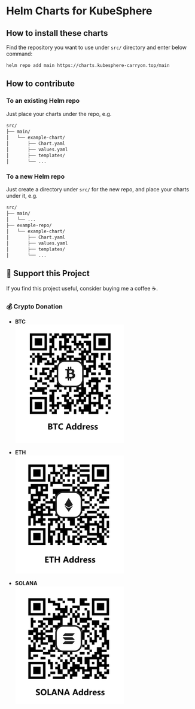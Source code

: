 # Helm Charts for KubeSphere

## How to install these charts

Find the repository you want to use under `src/` directory and enter below command:

```shell
helm repo add main https://charts.kubesphere-carryon.top/main
```

## How to contribute

### To an existing Helm repo

Just place your charts under the repo, e.g. 

```shell
src/
├── main/
│   └── example-chart/
│       ├── Chart.yaml
│       ├── values.yaml
│       ├── templates/
│       └── ...
```

### To a new Helm repo

Just create a directory under `src/` for the new repo, and place your charts under it, e.g.

```shell
src/
├── main/
│   └── ...
├── example-repo/
│   └── example-chart/
│       ├── Chart.yaml
│       ├── values.yaml
│       ├── templates/
│       └── ...
```

## 💖 Support this Project  

If you find this project useful, consider buying me a coffee ☕️.  

### 💰 Crypto Donation  

- **BTC**  
  ![BTC QR Code](./donation/btc.png)  

- **ETH**  
  ![ETH QR Code](./donation/eth.png)  

- **SOLANA**  
  ![SOLANA QR Code](./donation/sol.png)  


